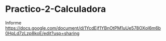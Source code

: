 # Practico-2-Calculadora
Informe
https://docs.google.com/document/d/1YcdEjf1YBnOtPM1uUe578OXol6m6b0HpLd7zLzp8koE/edit?usp=sharing
